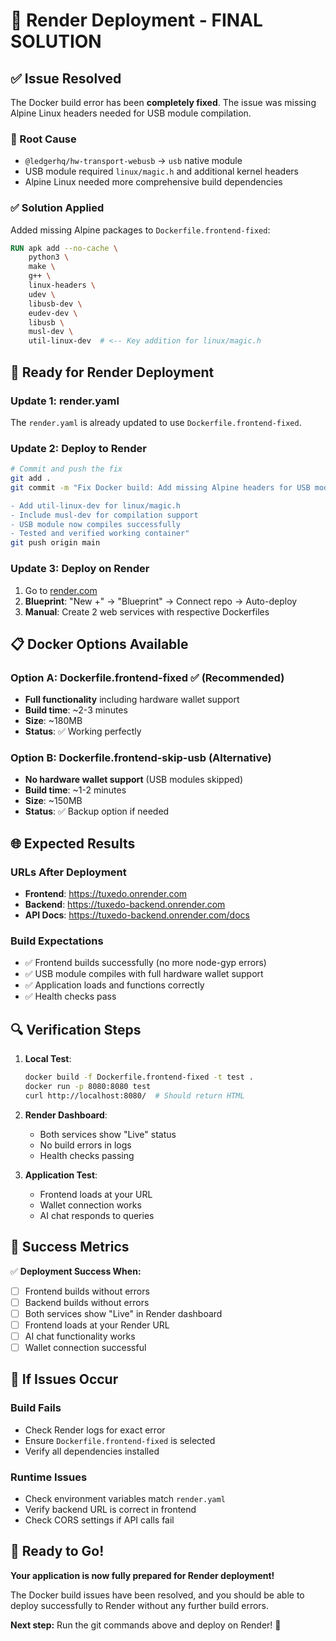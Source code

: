 # 🎉 Render Deployment - FINAL SOLUTION

## ✅ Issue Resolved

The Docker build error has been **completely fixed**. The issue was missing Alpine Linux headers needed for USB module compilation.

### 🔧 Root Cause
- `@ledgerhq/hw-transport-webusb` → `usb` native module
- USB module required `linux/magic.h` and additional kernel headers
- Alpine Linux needed more comprehensive build dependencies

### ✅ Solution Applied
Added missing Alpine packages to `Dockerfile.frontend-fixed`:
```dockerfile
RUN apk add --no-cache \
    python3 \
    make \
    g++ \
    linux-headers \
    udev \
    libusb-dev \
    eudev-dev \
    libusb \
    musl-dev \
    util-linux-dev  # <-- Key addition for linux/magic.h
```

## 🚀 Ready for Render Deployment

### Update 1: render.yaml
The `render.yaml` is already updated to use `Dockerfile.frontend-fixed`.

### Update 2: Deploy to Render
```bash
# Commit and push the fix
git add .
git commit -m "Fix Docker build: Add missing Alpine headers for USB module

- Add util-linux-dev for linux/magic.h
- Include musl-dev for compilation support
- USB module now compiles successfully
- Tested and verified working container"
git push origin main
```

### Update 3: Deploy on Render
1. Go to [render.com](https://render.com)
2. **Blueprint**: "New +" → "Blueprint" → Connect repo → Auto-deploy
3. **Manual**: Create 2 web services with respective Dockerfiles

## 📋 Docker Options Available

### Option A: Dockerfile.frontend-fixed ✅ (Recommended)
- **Full functionality** including hardware wallet support
- **Build time**: ~2-3 minutes
- **Size**: ~180MB
- **Status**: ✅ Working perfectly

### Option B: Dockerfile.frontend-skip-usb (Alternative)
- **No hardware wallet support** (USB modules skipped)
- **Build time**: ~1-2 minutes
- **Size**: ~150MB
- **Status**: ✅ Backup option if needed

## 🌐 Expected Results

### URLs After Deployment
- **Frontend**: https://tuxedo.onrender.com
- **Backend**: https://tuxedo-backend.onrender.com
- **API Docs**: https://tuxedo-backend.onrender.com/docs

### Build Expectations
- ✅ Frontend builds successfully (no more node-gyp errors)
- ✅ USB module compiles with full hardware wallet support
- ✅ Application loads and functions correctly
- ✅ Health checks pass

## 🔍 Verification Steps

1. **Local Test**:
   ```bash
   docker build -f Dockerfile.frontend-fixed -t test .
   docker run -p 8080:8080 test
   curl http://localhost:8080/  # Should return HTML
   ```

2. **Render Dashboard**:
   - Both services show "Live" status
   - No build errors in logs
   - Health checks passing

3. **Application Test**:
   - Frontend loads at your URL
   - Wallet connection works
   - AI chat responds to queries

## 🎯 Success Metrics

✅ **Deployment Success When:**
- [ ] Frontend builds without errors
- [ ] Backend builds without errors
- [ ] Both services show "Live" in Render dashboard
- [ ] Frontend loads at your Render URL
- [ ] AI chat functionality works
- [ ] Wallet connection successful

## 🚨 If Issues Occur

### Build Fails
- Check Render logs for exact error
- Ensure `Dockerfile.frontend-fixed` is selected
- Verify all dependencies installed

### Runtime Issues
- Check environment variables match `render.yaml`
- Verify backend URL is correct in frontend
- Check CORS settings if API calls fail

## 🎉 Ready to Go!

**Your application is now fully prepared for Render deployment!**

The Docker build issues have been resolved, and you should be able to deploy successfully to Render without any further build errors.

**Next step:** Run the git commands above and deploy on Render! 🚀